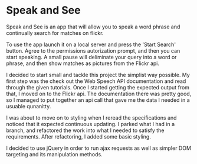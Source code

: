 # Speak and See
Speak and See is an app that will allow you to speak a word phrase and continually search for matches on flickr.

To use the app launch it on a local server and press the 'Start Search' button. Agree to the permissions autorization prompt, and then you can start speaking. A small pause will deliminate your query into a word or phrase, and then show matches as pictures from the Flickr api.

I decided to start small and tackle this project the simplist way possible. My first step was the check out the Web Speech API documentation and read through the given tutorials. Once I started getting the expected output from that, I moved on to the Flickr api. The documentation there was pretty good, so I managed to put together an api call that gave me the data I needed in a usuable qunanitty. 

I was about to move on to styling when I reread the specifications and noticed that it expected continuous updating. I parked what I had in a branch, and refactored the work into what I needed to satisfy the requirements. After refactoring, I added some basic styling.

I decided to use jQuery in order to run ajax requests as well as simpler DOM targeting and its manipulation methods.
